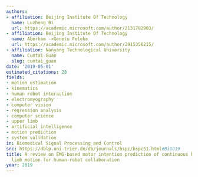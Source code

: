 ```yaml
---
authors:
- affiliation: Beijing Institute Of Technology
  name: Luzheng Bi
  url: https://academic.microsoft.com/author/2131702903/
- affiliation: Beijing Institute Of Technology
  name: Aberham ->Genetu Feleke
  url: https://academic.microsoft.com/author/2915356215/
- affiliation: Nanyang Technological University
  name: Cuntai Guan
  slug: cuntai_guan
date: '2019-05-01'
estimated_citations: 28
fields:
- motion estimation
- kinematics
- human robot interaction
- electromyography
- computer vision
- regression analysis
- computer science
- upper limb
- artificial intelligence
- motion prediction
- system validation
in: Biomedical Signal Processing and Control
src: https://dblp.uni-trier.de/db/journals/bspc/bspc51.html#BiGG19
title: A review on EMG-based motor intention prediction of continuous human upper
  limb motion for human-robot collaboration
year: 2019
---
```

